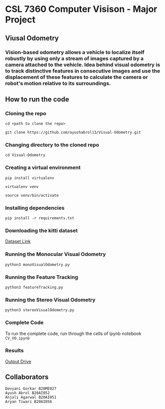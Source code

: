 # CSL 7360 Computer Visison - Major Project

## Viusal Odometry

### Vision-based odometry allows a vehicle to localize itself robustly by using only a stream of images captured by a camera attached to the vehicle. Idea behind visual odometry is to track distinctive features in consecutive images and use the displacement of these features to calculate the camera or robot's motion relative to its surroundings.

## How to run the code

### Cloning the repo

    cd <path to clone the repo>

    git clone https://github.com/ayushabrol13/Visual-Odometry.git

### Changing directory to the cloned repo

    cd Visual-Odometry

### Creating a virtual environment

    pip install virtualenv

    virtualenv venv

    source venv/bin/activate

### Installing dependencies

    pip install -r requirements.txt

### Downloading the kitti dataset

[Dataset Link]()

### Running the Monocular Visual Odometry

    python3 monoVisualOdometry.py

### Running the Feature Tracking

    python3 featureTracking.py

### Running the Stereo Visual Odometry

    python3 stereoVisualOdometry.py

### Complete Code

To run the complete code, run through the cells of ipynb notebook `CV_VO.ipynb`

### Results

[Output Drive](https://drive.google.com/file/d/1XyQZn0BGw1ZyoU4V86Vldm2tMJZtrzZG/view?usp=sharing)

## Collaborators

    Devyani Gorkar B20ME027
    Ayush Abrol B20AI052
    Anjali Agarwal B20AI051
    Aryan Tiwari B20AI056
